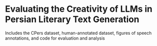 # Evaluating the Creativity of LLMs in Persian Literary Text Generation
Includes the CPers dataset, human-annotated dataset, figures of speech annotations, and code for evaluation and analysis
